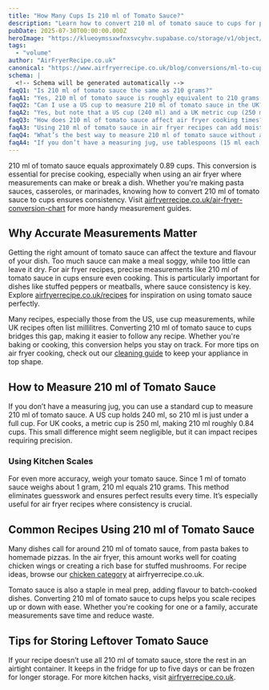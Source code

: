 ```yaml
---
title: "How Many Cups Is 210 ml of Tomato Sauce?"
description: "Learn how to convert 210 ml of tomato sauce to cups for perfect recipes every time. Get accurate measurements for cooking and baking."
pubDate: 2025-07-30T00:00:00.000Z
heroImage: "https://klueoymssxwfnxsvcyhv.supabase.co/storage/v1/object/public/Shmucket/how-many-cups-is-210-ml-of-tomato-sauce.webp"
tags:
  - "volume"
author: "AirFryerRecipe.co.uk"
canonical: "https://www.airfryerrecipe.co.uk/blog/conversions/ml-to-cups/how-many-cups-is-210-ml-of-tomato-sauce"
schema: |
  <!-- Schema will be generated automatically -->
faqQ1: "Is 210 ml of tomato sauce the same as 210 grams?"
faqA1: "Yes, 210 ml of tomato sauce is roughly equivalent to 210 grams, as tomato sauce has a similar density to water. This makes it easy to measure by weight if you don’t have a measuring jug. For precise air fryer recipes, weighing can be more accurate."
faqQ2: "Can I use a US cup to measure 210 ml of tomato sauce in the UK?"
faqA2: "Yes, but note that a US cup (240 ml) and a UK metric cup (250 ml) differ slightly. For 210 ml, a US cup will leave you just under full, while a UK cup will be about 0.84 cups. Always check your recipe’s origin for the most accurate conversion."
faqQ3: "How does 210 ml of tomato sauce affect air fryer cooking times?"
faqA3: "Using 210 ml of tomato sauce in air fryer recipes can add moisture, potentially extending cooking times slightly. To avoid sogginess, layer sauces thinly or pat ingredients dry before adding sauce. For perfect results, follow trusted recipes from <a href=https://www.airfryerrecipe.co.uk>airfryerrecipe.co.uk</a>."
faqQ4: "What’s the best way to measure 210 ml of tomato sauce without a jug?"
faqA4: "If you don’t have a measuring jug, use tablespoons (15 ml each). 210 ml equals 14 tablespoons. Alternatively, use a kitchen scale for grams or a standard cup, remembering the slight variance between US and UK measurements."
---
```

<p>210 ml of tomato sauce equals approximately 0.89 cups. This conversion is essential for precise cooking, especially when using an air fryer where measurements can make or break a dish. Whether you're making pasta sauces, casseroles, or marinades, knowing how to convert 210 ml of tomato sauce to cups ensures consistency. Visit <a href=https://www.airfryerrecipe.co.uk/air-fryer-conversion-chart>airfryerrecipe.co.uk/air-fryer-conversion-chart</a> for more handy measurement guides.</p>

<h2>Why Accurate Measurements Matter</h2>
<p>Getting the right amount of tomato sauce can affect the texture and flavour of your dish. Too much sauce can make a meal soggy, while too little can leave it dry. For air fryer recipes, precise measurements like 210 ml of tomato sauce in cups ensure even cooking. This is particularly important for dishes like stuffed peppers or meatballs, where sauce consistency is key. Explore <a href=https://www.airfryerrecipe.co.uk/recipes>airfryerrecipe.co.uk/recipes</a> for inspiration on using tomato sauce perfectly.</p>

<p>Many recipes, especially those from the US, use cup measurements, while UK recipes often list millilitres. Converting 210 ml of tomato sauce to cups bridges this gap, making it easier to follow any recipe. Whether you're baking or cooking, this conversion helps you stay on track. For more tips on air fryer cooking, check out our <a href=https://www.airfryerrecipe.co.uk/air-fryer-cleaner>cleaning guide</a> to keep your appliance in top shape.</p>

<h2>How to Measure 210 ml of Tomato Sauce</h2>
<p>If you don’t have a measuring jug, you can use a standard cup to measure 210 ml of tomato sauce. A US cup holds 240 ml, so 210 ml is just under a full cup. For UK cooks, a metric cup is 250 ml, making 210 ml roughly 0.84 cups. This small difference might seem negligible, but it can impact recipes requiring precision.</p>

<h3>Using Kitchen Scales</h3>
<p>For even more accuracy, weigh your tomato sauce. Since 1 ml of tomato sauce weighs about 1 gram, 210 ml equals 210 grams. This method eliminates guesswork and ensures perfect results every time. It’s especially useful for air fryer recipes where consistency is crucial.</p>

<h2>Common Recipes Using 210 ml of Tomato Sauce</h2>
<p>Many dishes call for around 210 ml of tomato sauce, from pasta bakes to homemade pizzas. In the air fryer, this amount works well for coating chicken wings or creating a rich base for stuffed mushrooms. For recipe ideas, browse our <a href=https://www.airfryerrecipe.co.uk/recipe-category/chicken>chicken category</a> at airfryerrecipe.co.uk.</p>

<p>Tomato sauce is also a staple in meal prep, adding flavour to batch-cooked dishes. Converting 210 ml of tomato sauce to cups helps you scale recipes up or down with ease. Whether you're cooking for one or a family, accurate measurements save time and reduce waste.</p>

<h2>Tips for Storing Leftover Tomato Sauce</h2>
<p>If your recipe doesn’t use all 210 ml of tomato sauce, store the rest in an airtight container. It keeps in the fridge for up to five days or can be frozen for longer storage. For more kitchen hacks, visit <a href=https://www.airfryerrecipe.co.uk>airfryerrecipe.co.uk</a>.</p>
